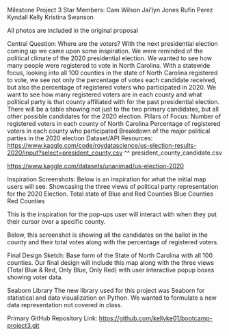 Milestone Project 3
Star Members:
Cam Wilson 
Jai’lyn Jones
Rufin Perez
Kyndall Kelly
Kristina Swanson

All photos are included in the original proposal

Central Question: Where are the voters?
With the next presidential election coming up we came upon some inspiration. We were reminded of the political climate of the 2020 presidential election. We wanted to see how many people were registered to vote in North Carolina. With a statewide focus, looking into all 100 counties in the state of North Carolina registered to vote, we see not only the percentage of votes each candidate received, but also the percentage of registered voters who participated in 2020. We want to see how many registered voters are in each county and what political party is that county affiliated with for the past presidential election. There will be a table showing not just to the two primary candidates, but all other possible candidates for the 2020 election.
Pillars of Focus:
Number of registered voters in each county of North Carolina
Percentage of registered voters in each county who participated 
Breakdown of the major political parties in the 2020 election
Dataset/API Resources:
https://www.kaggle.com/code/roydatascience/us-election-results-2020/input?select=president_county.csv
^^ president_county_candidate.csv


 https://www.kaggle.com/datasets/unanimad/us-election-2020


Inspiration Screenshots:
Below is an inspiration for what the initial map users will see. Showcasing the three views of political party representation for the 2020 Election.
Total state of Blue and Red Counties
Blue Counties
Red Counties

This is the inspiration for the pop-ups user will interact with when they put their cursor over a specific county. 

Below, this screenshot is showing all the candidates on the ballot in the county and their total votes along with the percentage of registered voters. 


Final Design Sketch:
Base form of the State of North Carolina with all 100 counties. Our final design will include this map along with the three views (Total Blue & Red, Only Blue, Only Red) with user interactive popup boxes showing voter data. 


Seaborn Library 
The new library used for this project was Seaborn for statistical and data visualization on Python. We wanted to formulate a new data representation not covered in class. 





Primary GitHub Repository Link:
https://github.com/kellyke01/bootcamp-project3.git

